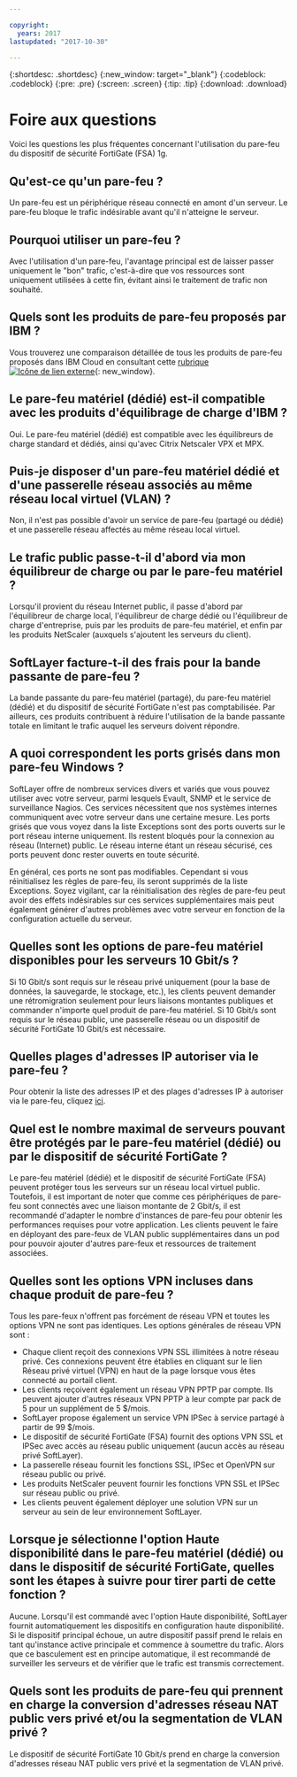 ```yaml
---

copyright:
  years: 2017
lastupdated: "2017-10-30"

---
```


{:shortdesc: .shortdesc}
{:new_window: target="_blank"}
{:codeblock: .codeblock}
{:pre: .pre}
{:screen: .screen}
{:tip: .tip}
{:download: .download}

# Foire aux questions
Voici les questions les plus fréquentes concernant l'utilisation du pare-feu du dispositif de sécurité FortiGate (FSA) 1g.

## Qu'est-ce qu'un pare-feu ?

Un pare-feu est un périphérique réseau connecté en amont d'un serveur. Le pare-feu bloque le trafic indésirable avant qu'il n'atteigne le serveur.

## Pourquoi utiliser un pare-feu ?

Avec l'utilisation d'un pare-feu, l'avantage principal est de laisser passer uniquement le "bon" trafic, c'est-à-dire que vos ressources sont uniquement utilisées à cette fin, évitant ainsi le traitement de trafic non souhaité.

## Quels sont les produits de pare-feu proposés par IBM ?
Vous trouverez une comparaison détaillée de tous les produits de pare-feu proposés dans IBM Cloud en consultant cette [rubrique ![Icône de lien externe](../../icons/launch-glyph.svg "Icône de lien externe")](https://console.bluemix.net/docs/infrastructure/fortigate-10g/explore-firewalls.html#explore-firewalls){: new_window}. 

## Le pare-feu matériel (dédié) est-il compatible avec les produits d'équilibrage de charge d'IBM ?

Oui. Le pare-feu matériel (dédié) est compatible avec les équilibreurs de charge standard et dédiés, ainsi qu'avec Citrix Netscaler VPX et MPX.

## Puis-je disposer d'un pare-feu matériel dédié et d'une passerelle réseau associés au même réseau local virtuel (VLAN) ?

Non, il n'est pas possible d'avoir un service de pare-feu (partagé ou dédié) et une passerelle réseau affectés au même réseau local virtuel. 

## Le trafic public passe-t-il d'abord via mon équilibreur de charge ou par le pare-feu matériel ?

Lorsqu'il provient du réseau Internet public, il passe d'abord par l'équilibreur de charge local, l'équilibreur de charge dédié ou l'équilibreur de charge d'entreprise, puis par les produits de pare-feu matériel, et enfin par les produits NetScaler (auxquels s'ajoutent les serveurs du client).

## SoftLayer facture-t-il des frais pour la bande passante de pare-feu ?

La bande passante du pare-feu matériel (partagé), du pare-feu matériel (dédié) et du dispositif de sécurité FortiGate n'est pas comptabilisée. Par ailleurs, ces produits contribuent à réduire l'utilisation de la bande passante totale en limitant le trafic auquel les serveurs doivent répondre.

## A quoi correspondent les ports grisés dans mon pare-feu Windows ?

SoftLayer offre de nombreux services divers et variés que vous pouvez utiliser avec votre serveur, parmi lesquels Evault, SNMP et le service de surveillance Nagios. Ces services nécessitent que nos systèmes internes communiquent avec votre serveur dans une certaine mesure. Les ports grisés que vous voyez dans la liste Exceptions sont des ports ouverts sur le port réseau interne uniquement. Ils restent bloqués pour la connexion au réseau (Internet) public. Le réseau interne étant un réseau sécurisé, ces ports peuvent donc rester ouverts en toute sécurité.

En général, ces ports ne sont pas modifiables. Cependant si vous réinitialisez les règles de pare-feu, ils seront supprimés de la liste Exceptions. Soyez vigilant, car la réinitialisation des règles de pare-feu peut avoir des effets indésirables sur ces services supplémentaires mais peut également générer d'autres problèmes avec votre serveur en fonction de la configuration actuelle du serveur.

## Quelles sont les options de pare-feu matériel disponibles pour les serveurs 10 Gbit/s ?

Si 10 Gbit/s sont requis sur le réseau privé uniquement (pour la base de données, la sauvegarde, le stockage, etc.), les clients peuvent demander une rétromigration seulement pour leurs liaisons montantes publiques et commander n'importe quel produit de pare-feu matériel. Si 10 Gbit/s sont requis sur le réseau public, une passerelle réseau ou un dispositif de sécurité FortiGate 10 Gbit/s est nécessaire.

## Quelles plages d'adresses IP autoriser via le pare-feu ?

Pour obtenir la liste des adresses IP et des plages d'adresses IP à autoriser via le pare-feu, cliquez [ici](ips.html). 

## Quel est le nombre maximal de serveurs pouvant être protégés par le pare-feu matériel (dédié) ou par le dispositif de sécurité FortiGate ?

Le pare-feu matériel (dédié) et le dispositif de sécurité FortiGate (FSA) peuvent protéger tous les serveurs sur un réseau local virtuel public. Toutefois, il est important de noter que comme ces périphériques de pare-feu sont connectés avec une liaison montante de 2 Gbit/s, il est recommandé d'adapter le nombre d'instances de pare-feu pour obtenir les performances requises pour votre application. Les clients peuvent le faire en déployant des pare-feux de VLAN public supplémentaires dans un pod pour pouvoir ajouter d'autres pare-feux et ressources de traitement associées.

## Quelles sont les options VPN incluses dans chaque produit de pare-feu ?

Tous les pare-feux n'offrent pas forcément de réseau VPN et toutes les options VPN ne sont pas identiques.  Les options générales de réseau VPN sont :

* Chaque client reçoit des connexions VPN SSL illimitées à notre réseau privé. Ces connexions peuvent être établies en cliquant sur le lien Réseau privé virtuel (VPN) en haut de la page lorsque vous êtes connecté au portail client.
* Les clients reçoivent également un réseau VPN PPTP par compte. Ils peuvent ajouter d'autres réseaux VPN PPTP à leur compte par pack de 5 pour un supplément de 5 $/mois.
* SoftLayer propose également un service VPN IPSec à service partagé à partir de 99 $/mois.
* Le dispositif de sécurité FortiGate (FSA) fournit des options VPN SSL et IPSec avec accès au réseau public uniquement (aucun accès au réseau privé SoftLayer).
* La passerelle réseau fournit les fonctions SSL, IPSec et OpenVPN sur réseau public ou privé.
* Les produits NetScaler peuvent fournir les fonctions VPN SSL et IPSec sur réseau public ou privé.
* Les clients peuvent également déployer une solution VPN sur un serveur au sein de leur environnement SoftLayer.

## Lorsque je sélectionne l'option Haute disponibilité dans le pare-feu matériel (dédié) ou dans le dispositif de sécurité FortiGate, quelles sont les étapes à suivre pour tirer parti de cette fonction ?

Aucune. Lorsqu'il est commandé avec l'option Haute disponibilité, SoftLayer fournit automatiquement les dispositifs en configuration haute disponibilité.  Si le dispositif principal échoue, un autre dispositif passif prend le relais en tant qu'instance active principale et commence à soumettre du trafic.  Alors que ce basculement est en principe automatique, il est recommandé de surveiller les serveurs et de vérifier que le trafic est transmis correctement.

## Quels sont les produits de pare-feu qui prennent en charge la conversion d'adresses réseau NAT public vers privé et/ou la segmentation de VLAN privé ?

Le dispositif de sécurité FortiGate 10 Gbit/s prend en charge la conversion d'adresses réseau NAT public vers privé et la segmentation de VLAN privé. 

